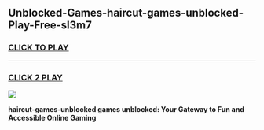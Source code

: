 
## Unblocked-Games-haircut-games-unblocked-Play-Free-sl3m7
<h3>
<a href="https://premium76.site?title=haircut-games-unblocked&ref=10A">CLICK TO PLAY</a></h3>
<hr>

<h3>
<a href="https://premium76.site?title=haircut-games-unblocked&ref=10A">CLICK 2 PLAY</a>
  
</h3>

<a href="https://premium76.site?title=haircut-games-unblocked&ref=10A"><img src="https://clearcache.store/games.png"></a>


**haircut-games-unblocked games unblocked: Your Gateway to Fun and Accessible Online Gaming**
